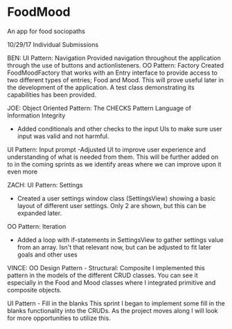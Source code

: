 # FoodMood
An app for food sociopaths

10/29/17 Individual Submissions

BEN:
UI Pattern: Navigation
  Provided navigation throughout the application through the use of buttons and actionlisteners.
OO Pattern: Factory
  Created FoodMoodFactory that works with an Entry interface to provide access to two different types of entries; Food and Mood.
  This will prove useful later in the development of the application. A test class demonstrating its capabilities has been provided.
  
JOE:
Object Oriented Pattern: The CHECKS Pattern Language of Information Integrity
- Added conditionals and other checks to the input UIs to make sure user input was valid and not harmful.

UI Pattern: Input prompt
 -Adjusted UI to improve user experience and understanding of what is needed from them. This will be further added on to in the coming sprints as we identify areas where we can improve upon it even more

ZACH:
UI Pattern: Settings
 - Created a user settings window class (SettingsView) showing a basic layout of different user settings. Only 2 are shown, but this can be expanded later.

OO Pattern: Iteration
 - Added a loop with if-statements in SettingsView to gather settings value from an array. Isn't that relevant now, but can be adjusted to fit later goals and other uses

VINCE:
OO Design Pattern - Structural: Composite
I implemented this pattern in the models of the different CRUD classes. You can see it especially in the Food and Mood classes where I integrated primitive and composite objects.

UI Pattern - Fill in the blanks
This sprint I began to implement some fill in the blanks functionality into the CRUDs. As the project moves along I will look for more opportunities to utilize this.
